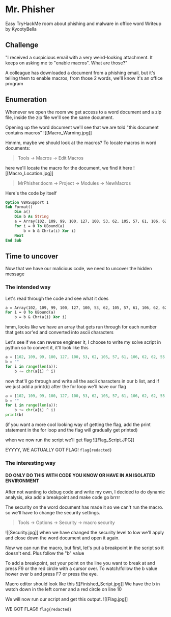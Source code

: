 # Mr. Phisher
Easy TryHackMe room about phishing and malware in office word
Writeup by KyootyBella

## Challenge

"I received a suspicious email with a very weird-looking attachment. It keeps on asking me to "enable macros". What are those?"

A colleague has downloaded a document from a phishing email, but it's telling them to enable macros, from those 2 words, we'll know it's an office program
  

## Enumeration

Whenever we open the room we get access to a word document and a zip file, inside the zip file we'll see the same document.

Opening up the word document we'll see that we are told "this document contains macros"
![[Macro_Warning.jpg]]

Hmmm, maybe we should look at the macros?
To locate macros in word documents:
>Tools -> Macros -> Edit Macros

here we'll locate the macro for the document, we find it here
![[Macro_Location.jpg]]
>MrPhisher.docm -> Project -> Modules -> NewMacros

Here's the code by itself
```vb
Option VBASupport 1
Sub Format()
	Dim a()
	Dim b As String
	a = Array(102, 109, 99, 100, 127, 100, 53, 62, 105, 57, 61, 106, 62, 62, 55, 110, 113, 114, 118, 39, 36, 118, 47, 35, 32, 125, 34, 46, 46, 124, 43, 124, 25, 71, 26, 71, 21, 88)
	For i = 0 To UBound(a)
		b = b & Chr(a(i) Xor i)
	Next
End Sub
```

## Time to uncover
Now that we have our malicious code, we need to uncover the hidden message

### The intended way
Let's read through the code and see what it does

```vb
a = Array(102, 109, 99, 100, 127, 100, 53, 62, 105, 57, 61, 106, 62, 62, 55, 110, 113, 114, 118, 39, 36, 118, 47, 35, 32, 125, 34, 46, 46, 124, 43, 124, 25, 71, 26, 71, 21, 88)
For i = 0 To UBound(a)
	b = b & Chr(a(i) Xor i)
```
hmm, looks like we have an array that gets run through for each number that gets xor'ed and converted into ascii characters

Let's see if we can reverse engineer it, I choose to write my solve script in python
so to convert it, it'll look like this
```python
a = [102, 109, 99, 100, 127, 100, 53, 62, 105, 57, 61, 106, 62, 62, 55, 110, 113, 114, 118, 39, 36, 118, 47, 35, 32, 125, 34, 46, 46, 124, 43, 124, 25, 71, 26, 71, 21, 88] 
b = "" 
for i in range(len(a)): 
	b += chr(a[i] ^ i)
```

now that'll go through and write all the ascii characters in our b list, and if we just add a print(b) after the for loop we'll have our flag

```python
a = [102, 109, 99, 100, 127, 100, 53, 62, 105, 57, 61, 106, 62, 62, 55, 110, 113, 114, 118, 39, 36, 118, 47, 35, 32, 125, 34, 46, 46, 124, 43, 124, 25, 71, 26, 71, 21, 88] 
b = "" 
for i in range(len(a)): 
	b += chr(a[i] ^ i)
print(b)
```
(if you want a more cool looking way of getting the flag, add the print statement in the for loop and the flag will gradually get printed)

when we now run the script we'll get flag
![[Flag_Script.JPG]]

EYYYY, WE ACTUALLY GOT FLAG!
`flag{redacted}`


### The interesting way
#### DO ONLY DO THIS WITH CODE YOU KNOW OR HAVE IN AN ISOLATED ENVIRONMENT
After not wanting to debug code and write my own, I decided to do dynamic analysis, aka add a breakpoint and make code go brrrr

The security on the word document has made it so we can't run the macro. so we'll have to change the security settings.
>Tools -> Options -> Security -> macro security

![[Security.jpg]]
when we have changed the security level to low we'll apply and close down the word document and open it again.

Now we can run the macro, but first, let's put a breakpoint in the script so it doesn't end.
Plus follow the "b" value

To add a breakpoint, set your point on the line you want to break at and press F9 or the red circle with a cursor over.
To watch/follow the b value hower over b and press F7 or press the eye.

Macro editor should look like this
![[Finished_Script.jpg]]
We have the b in watch down in the left corner and a red circle on line 10

We will now run our script and get this output.
![[Flag.jpg]]

WE GOT FLAG!!
`flag{redacted}`